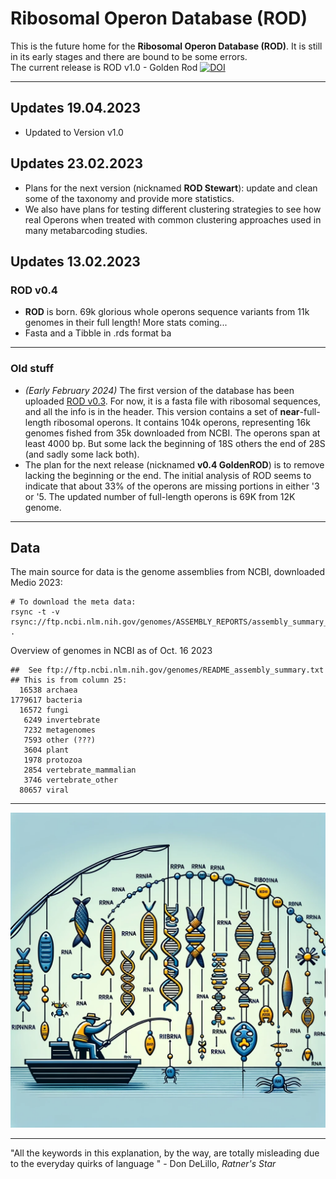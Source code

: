 #  Ribosomal Operon Database (ROD)

This is the future home for the **Ribosomal Operon Database (ROD)**.  It is still in its early stages and there are bound to be some errors.  
The current release is ROD v1.0 - Golden Rod
[![DOI](https://zenodo.org/badge/730400345.svg)](https://zenodo.org/doi/10.5281/zenodo.10948219)

---
## Updates 19.04.2023
- Updated to Version v1.0
## Updates 23.02.2023
- Plans for the next version (nicknamed **ROD Stewart**): update and clean some of the taxonomy and provide more statistics.
- We also have plans for testing different clustering strategies to see how real Operons when treated with common clustering approaches used in many metabarcoding studies. 
## Updates 13.02.2023 
### ROD v0.4
- **ROD** is born. 69k glorious whole operons sequence variants from 11k genomes in their full length! More stats coming...  
- Fasta and a Tibble in .rds format 
ba
---
### Old stuff
- *(Early February 2024)* The first version of the database has been uploaded [ROD v0.3](./ROD_v0.3.fasta.gz). For now, it is a fasta file with ribosomal sequences, and all the info is in the header. This version contains a set of **near**-full-length ribosomal operons. It contains 104k operons, representing 16k genomes fished from 35k downloaded from NCBI. The operons span at least 4000 bp. But some lack the beginning of 18S others the end of 28S (and sadly some lack both). 
-  The plan for the next release (nicknamed **v0.4 GoldenROD**) is to remove lacking the beginning or the end. 
The initial analysis of ROD seems to indicate that about 33% of the operons are missing portions in either '3 or '5. The updated number of full-length operons is 69K from 12K genome.
***

## Data 
The main source for data is the genome assemblies from NCBI, downloaded Medio 2023: 
```
# To download the meta data: 
rsync -t -v rsync://ftp.ncbi.nlm.nih.gov/genomes/ASSEMBLY_REPORTS/assembly_summary_genbank.txt .
```

Overview of genomes in NCBI as of Oct. 16 2023

```
##  See ftp://ftp.ncbi.nlm.nih.gov/genomes/README_assembly_summary.txt
## This is from column 25: 
  16538 archaea
1779617 bacteria
  16572 fungi
   6249 invertebrate
   7232 metagenomes
   7593 other (???)
   3604 plant
   1978 protozoa
   2854 vertebrate_mammalian
   3746 vertebrate_other
  80657 viral
```

***

![](./Images/ROD.png)


--- 

"All the keywords in this explanation, by the way, are totally misleading due to the everyday quirks of language " - Don DeLillo, <i> Ratner's Star </i>
